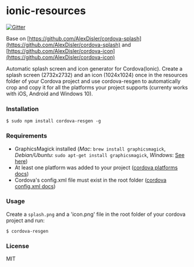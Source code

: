 # ionic-resources

[![Gitter](https://badges.gitter.im/helixhuang/ionic-resources.svg)](https://gitter.im/helixhuang/ionic-resources?utm_source=badge&utm_medium=badge&utm_campaign=pr-badge)

Base on [https://github.com/AlexDisler/cordova-splash](https://github.com/AlexDisler/cordova-splash) and [https://github.com/AlexDisler/cordova-icon](https://github.com/AlexDisler/cordova-icon)

Automatic splash screen and icon generator for Cordova(Ionic). Create a splash screen (2732x2732) and an icon (1024x1024) once in the resources folder of your Cordova project and use cordova-resgen to automatically crop and copy it for all the platforms your project supports (currenty works with iOS, Android and Windows 10).

### Installation

    $ sudo npm install cordova-resgen -g

### Requirements

- GraphicsMagick installed (*Mac*: `brew install graphicsmagick`, *Debian/Ubuntu*: `sudo apt-get install graphicsmagick`, *Windows*: [See here](http://www.graphicsmagick.org/INSTALL-windows.html))
- At least one platform was added to your project ([cordova platforms docs](http://cordova.apache.org/docs/en/edge/guide_platforms_index.md.html#Platform%20Guides))
- Cordova's config.xml file must exist in the root folder ([cordova config.xml docs](http://cordova.apache.org/docs/en/edge/config_ref_index.md.html#The%20config.xml%20File))

### Usage

Create a `splash.png` and a 'icon.png' file in the root folder of your cordova project and run:

    $ cordova-resgen


### License

MIT
